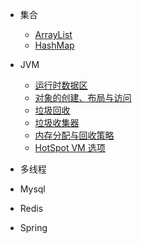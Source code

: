 - 集合
	- [ArrayList](/collections/ArrayList.md)
	- [HashMap](/collections/HashMap.md)
- JVM
	- [运行时数据区](/jvm/runtime-data-area.md)
	- [对象的创建、布局与访问](/jvm/object-layout.md)
	- [垃圾回收](/jvm/gc.md)
	- [垃圾收集器](/jvm/garbage-collectors.md)
	- [内存分配与回收策略](/jvm/memory-allocation-strategy.md)
	- [HotSpot VM 选项](/jvm/hotspot-vm-params.md)
	
	
- 多线程
- Mysql
- Redis
- Spring


